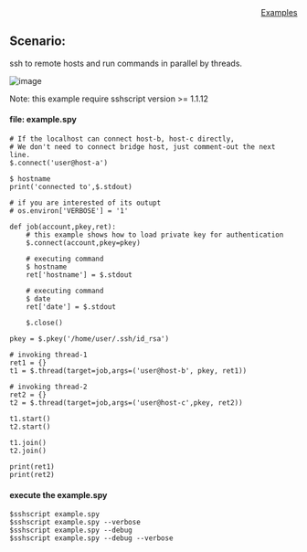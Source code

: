 <div style="text-align:right"><a href="./index">Examples</a></div>

## Scenario:
ssh to remote hosts and run commands in parallel by threads.

![image](https://user-images.githubusercontent.com/4695577/183364361-3244b778-4aaa-458e-aed5-d08b2227d49d.png)

Note: this example require sshscript version >= 1.1.12

#### file: example.spy 
```
# If the localhost can connect host-b, host-c directly, 
# We don't need to connect bridge host, just comment-out the next line.
$.connect('user@host-a')

$ hostname
print('connected to',$.stdout)

# if you are interested of its outupt
# os.environ['VERBOSE'] = '1'

def job(account,pkey,ret):
    # this example shows how to load private key for authentication
    $.connect(account,pkey=pkey)

    # executing command
    $ hostname
    ret['hostname'] = $.stdout
    
    # executing command
    $ date
    ret['date'] = $.stdout
    
    $.close()

pkey = $.pkey('/home/user/.ssh/id_rsa')

# invoking thread-1
ret1 = {}
t1 = $.thread(target=job,args=('user@host-b', pkey, ret1))

# invoking thread-2
ret2 = {}
t2 = $.thread(target=job,args=('user@host-c',pkey, ret2))

t1.start()
t2.start()

t1.join()
t2.join()

print(ret1)
print(ret2)

```

#### execute the example.spy 
```
$sshscript example.spy
$sshscript example.spy --verbose
$sshscript example.spy --debug
$sshscript example.spy --debug --verbose
```

